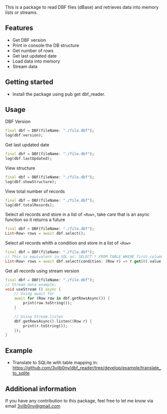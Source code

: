 
This is a package to read DBF files (dBase) and retrieves data into memory lists or streams.


## Features

* Get DBF version
* Print in console the DB structure
* Get number of rows
* Get last updated date
* Load data into memory
* Stream data


## Getting started

* Install the package using pub get dbf_reader.

## Usage

DBF Version

```dart
final dbf = DBF(fileName: "./file.dbf");
log(dbf.version);
```


Get last updated date

```dart
final dbf = DBF(fileName: "./file.dbf");
log(dbf.lastUpdated);
```

View structure

```dart
final dbf = DBF(fileName: "./file.dbf");
log(dbf.showStructure);
```

View total number of records

```dart
final dbf = DBF(fileName: "./file.dbf");
log(dbf.totalRecords);
```

Select all records and store in a list of *`<Row>`*, take care that is an async function so it returns a future

```dart
final dbf = DBF(fileName: "./file.dbf");
List<Row> rows = await dbf.select();
```

Select all records whith a condition and store in a list of *`<Row>`*

```dart
final dbf = DBF(fileName: "./file.dbf");
// This is equivalent in SQL as: SELECT * FROM TABLE WHERE first_column != "";
List<Row> rows = await dbf.select(condition: (Row r) => r.get(0).value != "");
```

Get all records using stream version
```dart
final dbf = DBF(fileName: "./file.dbf");
// Stream data example;
void useStream () async {
    // Using await for
    await for (Row row in dbf.getRowsAsync()) {
        print(row.toString());
    }

    // Using Stream.listen
    dbf.getRowsAsync().listen((Row r) {
        print(r.toString());
    });
}
```

## Example
* Translate to SQLite with table mapping in: https://github.com/3vilb0ny/dbf_reader/tree/develop/example/translate_to_sqlite


## Additional information
If you have any contribution to this package, feel free to let me know via email 3vilb0ny@gmail.com
